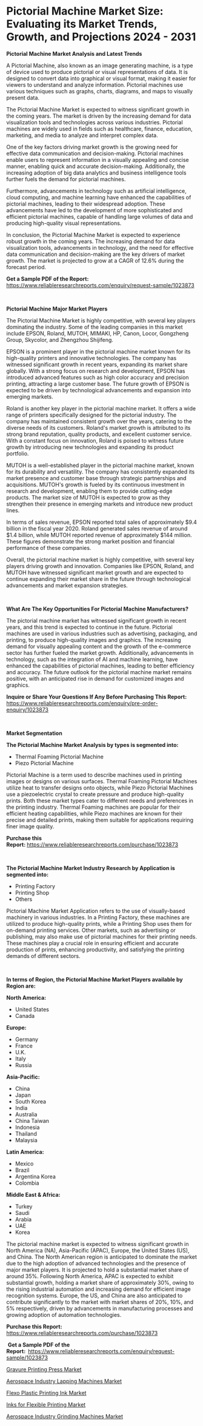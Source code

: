 <p><h1>Pictorial Machine Market Size: Evaluating its Market Trends, Growth, and Projections 2024 - 2031</h1></p><p><strong>Pictorial Machine Market Analysis and Latest Trends</strong></p>
<p><p>A Pictorial Machine, also known as an image generating machine, is a type of device used to produce pictorial or visual representations of data. It is designed to convert data into graphical or visual format, making it easier for viewers to understand and analyze information. Pictorial machines use various techniques such as graphs, charts, diagrams, and maps to visually present data.</p><p>The Pictorial Machine Market is expected to witness significant growth in the coming years. The market is driven by the increasing demand for data visualization tools and technologies across various industries. Pictorial machines are widely used in fields such as healthcare, finance, education, marketing, and media to analyze and interpret complex data.</p><p>One of the key factors driving market growth is the growing need for effective data communication and decision-making. Pictorial machines enable users to represent information in a visually appealing and concise manner, enabling quick and accurate decision-making. Additionally, the increasing adoption of big data analytics and business intelligence tools further fuels the demand for pictorial machines.</p><p>Furthermore, advancements in technology such as artificial intelligence, cloud computing, and machine learning have enhanced the capabilities of pictorial machines, leading to their widespread adoption. These advancements have led to the development of more sophisticated and efficient pictorial machines, capable of handling large volumes of data and producing high-quality visual representations.</p><p>In conclusion, the Pictorial Machine Market is expected to experience robust growth in the coming years. The increasing demand for data visualization tools, advancements in technology, and the need for effective data communication and decision-making are the key drivers of market growth. The market is projected to grow at a CAGR of 12.6% during the forecast period.</p></p>
<p><strong>Get a Sample PDF of the Report:&nbsp;</strong> <a href="https://www.reliableresearchreports.com/enquiry/request-sample/1023873">https://www.reliableresearchreports.com/enquiry/request-sample/1023873</a></p>
<p>&nbsp;</p>
<p><strong>Pictorial Machine Major Market Players</strong></p>
<p><p>The Pictorial Machine Market is highly competitive, with several key players dominating the industry. Some of the leading companies in this market include EPSON, Roland, MUTOH, MIMAKI, HP, Canon, Locor, Gongzheng Group, Skycolor, and Zhengzhou Shijifeng.</p><p>EPSON is a prominent player in the pictorial machine market known for its high-quality printers and innovative technologies. The company has witnessed significant growth in recent years, expanding its market share globally. With a strong focus on research and development, EPSON has introduced advanced features such as high color accuracy and precision printing, attracting a large customer base. The future growth of EPSON is expected to be driven by technological advancements and expansion into emerging markets.</p><p>Roland is another key player in the pictorial machine market. It offers a wide range of printers specifically designed for the pictorial industry. The company has maintained consistent growth over the years, catering to the diverse needs of its customers. Roland's market growth is attributed to its strong brand reputation, quality products, and excellent customer service. With a constant focus on innovation, Roland is poised to witness future growth by introducing new technologies and expanding its product portfolio.</p><p>MUTOH is a well-established player in the pictorial machine market, known for its durability and versatility. The company has consistently expanded its market presence and customer base through strategic partnerships and acquisitions. MUTOH's growth is fueled by its continuous investment in research and development, enabling them to provide cutting-edge products. The market size of MUTOH is expected to grow as they strengthen their presence in emerging markets and introduce new product lines.</p><p>In terms of sales revenue, EPSON reported total sales of approximately $9.4 billion in the fiscal year 2020. Roland generated sales revenue of around $1.4 billion, while MUTOH reported revenue of approximately $144 million. These figures demonstrate the strong market position and financial performance of these companies.</p><p>Overall, the pictorial machine market is highly competitive, with several key players driving growth and innovation. Companies like EPSON, Roland, and MUTOH have witnessed significant market growth and are expected to continue expanding their market share in the future through technological advancements and market expansion strategies.</p></p>
<p>&nbsp;</p>
<p><strong>What Are The Key Opportunities For Pictorial Machine Manufacturers?</strong></p>
<p><p>The pictorial machine market has witnessed significant growth in recent years, and this trend is expected to continue in the future. Pictorial machines are used in various industries such as advertising, packaging, and printing, to produce high-quality images and graphics. The increasing demand for visually appealing content and the growth of the e-commerce sector has further fueled the market growth. Additionally, advancements in technology, such as the integration of AI and machine learning, have enhanced the capabilities of pictorial machines, leading to better efficiency and accuracy. The future outlook for the pictorial machine market remains positive, with an anticipated rise in demand for customized images and graphics.</p></p>
<p><strong>Inquire or Share Your Questions If Any Before Purchasing This Report:</strong> <a href="https://www.reliableresearchreports.com/enquiry/pre-order-enquiry/1023873">https://www.reliableresearchreports.com/enquiry/pre-order-enquiry/1023873</a></p>
<p>&nbsp;</p>
<p><strong>Market Segmentation</strong></p>
<p><strong>The Pictorial Machine Market Analysis by types is segmented into:</strong></p>
<p><ul><li>Thermal Foaming Pictorial Machine</li><li>Piezo Pictorial Machine</li></ul></p>
<p><p>Pictorial Machine is a term used to describe machines used in printing images or designs on various surfaces. Thermal Foaming Pictorial Machines utilize heat to transfer designs onto objects, while Piezo Pictorial Machines use a piezoelectric crystal to create pressure and produce high-quality prints. Both these market types cater to different needs and preferences in the printing industry. Thermal Foaming machines are popular for their efficient heating capabilities, while Piezo machines are known for their precise and detailed prints, making them suitable for applications requiring finer image quality.</p></p>
<p><strong>Purchase this Report:&nbsp;</strong><a href="https://www.reliableresearchreports.com/purchase/1023873">https://www.reliableresearchreports.com/purchase/1023873</a></p>
<p>&nbsp;</p>
<p><strong>The Pictorial Machine Market Industry Research by Application is segmented into:</strong></p>
<p><ul><li>Printing Factory</li><li>Printing Shop</li><li>Others</li></ul></p>
<p><p>Pictorial Machine Market Application refers to the use of visually-based machinery in various industries. In a Printing Factory, these machines are utilized to produce high-quality prints, while a Printing Shop uses them for on-demand printing services. Other markets, such as advertising or publishing, may also make use of pictorial machines for their printing needs. These machines play a crucial role in ensuring efficient and accurate production of prints, enhancing productivity, and satisfying the printing demands of different sectors.</p></p>
<p>&nbsp;</p>
<p><strong>In terms of Region, the Pictorial Machine Market Players available by Region are:</strong></p>
<p>
    <p> <strong> North America: </strong>
        <ul>
            <li>United States</li>
            <li>Canada</li>
        </ul>
        </p> 
    <p> <strong> Europe: </strong>
        <ul>
            <li>Germany</li>
            <li>France</li>
            <li>U.K.</li>
            <li>Italy</li>
            <li>Russia</li>
        </ul>
        </p> 
    <p> <strong> Asia-Pacific: </strong>
        <ul>
            <li>China</li>
            <li>Japan</li>
            <li>South Korea</li>
            <li>India</li>
            <li>Australia</li>
            <li>China Taiwan</li>
            <li>Indonesia</li>
            <li>Thailand</li>
            <li>Malaysia</li>
        </ul>
        </p> 
    <p> <strong> Latin America: </strong>
        <ul>
            <li>Mexico</li>
            <li>Brazil</li>
            <li>Argentina Korea</li>
            <li>Colombia</li>
        </ul>
        </p> 
    <p> <strong> Middle East & Africa: </strong>
        <ul>
            <li>Turkey</li>
            <li>Saudi</li>
            <li>Arabia</li>
            <li>UAE</li>
            <li>Korea</li>
        </ul>
    </p>
    </p>
<p><p>The pictorial machine market is expected to witness significant growth in North America (NA), Asia-Pacific (APAC), Europe, the United States (US), and China. The North American region is anticipated to dominate the market due to the high adoption of advanced technologies and the presence of major market players. It is projected to hold a substantial market share of around 35%. Following North America, APAC is expected to exhibit substantial growth, holding a market share of approximately 30%, owing to the rising industrial automation and increasing demand for efficient image recognition systems. Europe, the US, and China are also anticipated to contribute significantly to the market with market shares of 20%, 10%, and 5% respectively, driven by advancements in manufacturing processes and growing adoption of automation technologies.</p></p>
<p><strong>Purchase this Report: </strong><a href="https://www.reliableresearchreports.com/purchase/1023873">https://www.reliableresearchreports.com/purchase/1023873</a></p>
<p>&nbsp;<strong>Get a Sample PDF of the Report:&nbsp;&nbsp;</strong><a href="https://www.reliableresearchreports.com/enquiry/request-sample/1023873">https://www.reliableresearchreports.com/enquiry/request-sample/1023873</a></p>
<p><strong></strong></p>
<p><p><a href="https://issuu.com/reportprime-2/docs/gravure-printing-press-market-size-2030.pptx">Gravure Printing Press Market</a></p><p><a href="https://medium.com/@johnsonlowe1974/aerospace-industry-lapping-machines-market-exploring-market-share-market-trends-and-future-fe2448a73eb6">Aerospace Industry Lapping Machines Market</a></p><p><a href="https://www.linkedin.com/pulse/flexo-plastic-printing-ink-market-research-report-provides-20dme?trackingId=onfzWeEFTQCtnw8HGDDXSQ%3D%3D">Flexo Plastic Printing Ink Market</a></p><p><a href="https://www.linkedin.com/pulse/inks-flexible-printing-market-size-evaluating-its-trends-lgcre?trackingId=XbpO22BVQeuIBBilpITeiQ%3D%3D">Inks for Flexible Printing Market</a></p><p><a href="https://medium.com/@johnsonlowe1974/aerospace-industry-grinding-machines-market-insights-into-market-cagr-market-trends-and-growth-61327003a532">Aerospace Industry Grinding Machines Market</a></p></p>